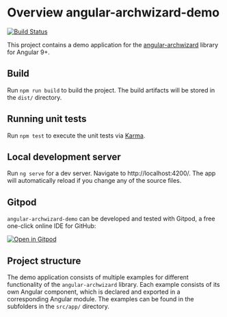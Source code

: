 # Overview angular-archwizard-demo
[![Build Status](https://travis-ci.com/madoar/angular-archwizard-demo.svg?branch=develop)](https://travis-ci.com/madoar/angular-archwizard-demo)

This project contains a demo application for the [angular-archwizard](https://github.com/madoar/angular-archwizard) library for Angular 9+.

## Build
Run `npm run build` to build the project. The build artifacts will be stored in the `dist/` directory.

## Running unit tests
Run `npm test` to execute the unit tests via [Karma](https://karma-runner.github.io).

## Local development server
Run `ng serve` for a dev server. Navigate to http://localhost:4200/. The app will automatically reload if you change any of the source files.

## Gitpod
`angular-archwizard-demo` can be developed and tested with Gitpod, a free one-click online IDE for GitHub:

[![Open in Gitpod](https://gitpod.io/button/open-in-gitpod.svg)](https://gitpod.io/#https://github.com/madoar/angular-archwizard-demo)

## Project structure
The demo application consists of multiple examples for different functionality of the `angular-archwizard` library.
Each example consists of its own Angular component, which is declared and exported in a corresponding Angular module.
The examples can be found in the subfolders in the `src/app/` directory.
